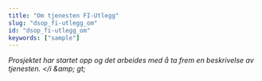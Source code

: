 ```yaml
---
title: "Om tjenesten FI-Utlegg"
slug: "dsop_fi-utlegg_om"
id: "dsop_fi-utlegg_om"
keywords: ["sample"]
---
```


<i> Prosjektet har startet opp og det arbeides med å ta frem en beskrivelse av tjenesten. </i &amp;amp; gt;


